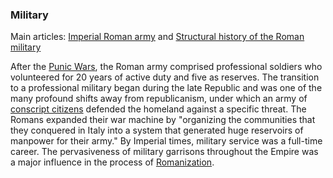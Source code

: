 ### Military

Main articles: [Imperial Roman army](/wiki/Imperial_Roman_army 'Imperial Roman army') and [Structural history of the Roman military](/wiki/Structural_history_of_the_Roman_military 'Structural history of the Roman military')

After the [Punic Wars](/wiki/Punic_Wars 'Punic Wars'), the Roman army comprised professional soldiers who volunteered for 20 years of active duty and five as reserves. The transition to a professional military began during the late Republic and was one of the many profound shifts away from republicanism, under which an army of [conscript citizens](/wiki/Conscripts 'Conscripts') defended the homeland against a specific threat. The Romans expanded their war machine by \"organizing the communities that they conquered in Italy into a system that generated huge reservoirs of manpower for their army.\" By Imperial times, military service was a full-time career. The pervasiveness of military garrisons throughout the Empire was a major influence in the process of [Romanization](</wiki/Romanization_(cultural)> 'Romanization (cultural)').
